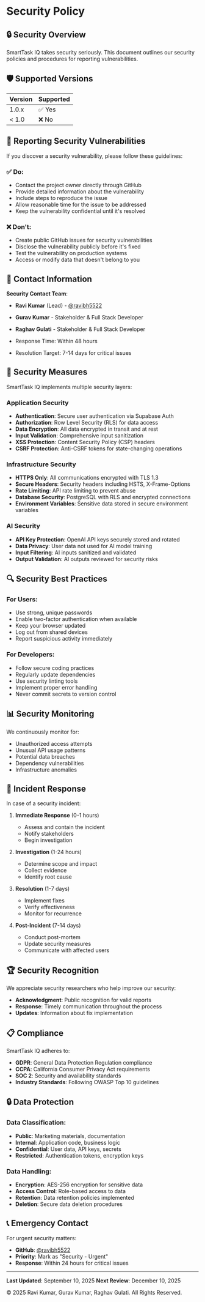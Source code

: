 # Security Policy

## 🔒 Security Overview

SmartTask IQ takes security seriously. This document outlines our security policies and procedures for reporting vulnerabilities.

## 🛡️ Supported Versions

| Version | Supported          |
| ------- | ------------------ |
| 1.0.x   | ✅ Yes             |
| < 1.0   | ❌ No              |

## 🚨 Reporting Security Vulnerabilities

If you discover a security vulnerability, please follow these guidelines:

### ✅ Do:
- Contact the project owner directly through GitHub
- Provide detailed information about the vulnerability
- Include steps to reproduce the issue
- Allow reasonable time for the issue to be addressed
- Keep the vulnerability confidential until it's resolved

### ❌ Don't:
- Create public GitHub issues for security vulnerabilities
- Disclose the vulnerability publicly before it's fixed
- Test the vulnerability on production systems
- Access or modify data that doesn't belong to you

## 📧 Contact Information

**Security Contact Team**:
- **Ravi Kumar** (Lead) - [@ravibh5522](https://github.com/ravibh5522)
- **Gurav Kumar** - Stakeholder & Full Stack Developer
- **Raghav Gulati** - Stakeholder & Full Stack Developer

- Response Time: Within 48 hours
- Resolution Target: 7-14 days for critical issues

## 🔐 Security Measures

SmartTask IQ implements multiple security layers:

### Application Security
- **Authentication**: Secure user authentication via Supabase Auth
- **Authorization**: Row Level Security (RLS) for data access
- **Data Encryption**: All data encrypted in transit and at rest
- **Input Validation**: Comprehensive input sanitization
- **XSS Protection**: Content Security Policy (CSP) headers
- **CSRF Protection**: Anti-CSRF tokens for state-changing operations

### Infrastructure Security
- **HTTPS Only**: All communications encrypted with TLS 1.3
- **Secure Headers**: Security headers including HSTS, X-Frame-Options
- **Rate Limiting**: API rate limiting to prevent abuse
- **Database Security**: PostgreSQL with RLS and encrypted connections
- **Environment Variables**: Sensitive data stored in secure environment variables

### AI Security
- **API Key Protection**: OpenAI API keys securely stored and rotated
- **Data Privacy**: User data not used for AI model training
- **Input Filtering**: AI inputs sanitized and validated
- **Output Validation**: AI outputs reviewed for security risks

## 🔍 Security Best Practices

### For Users:
- Use strong, unique passwords
- Enable two-factor authentication when available
- Keep your browser updated
- Log out from shared devices
- Report suspicious activity immediately

### For Developers:
- Follow secure coding practices
- Regularly update dependencies
- Use security linting tools
- Implement proper error handling
- Never commit secrets to version control

## 📊 Security Monitoring

We continuously monitor for:
- Unauthorized access attempts
- Unusual API usage patterns
- Potential data breaches
- Dependency vulnerabilities
- Infrastructure anomalies

## 🔄 Incident Response

In case of a security incident:

1. **Immediate Response** (0-1 hours)
   - Assess and contain the incident
   - Notify stakeholders
   - Begin investigation

2. **Investigation** (1-24 hours)
   - Determine scope and impact
   - Collect evidence
   - Identify root cause

3. **Resolution** (1-7 days)
   - Implement fixes
   - Verify effectiveness
   - Monitor for recurrence

4. **Post-Incident** (7-14 days)
   - Conduct post-mortem
   - Update security measures
   - Communicate with affected users

## 🏆 Security Recognition

We appreciate security researchers who help improve our security:

- **Acknowledgment**: Public recognition for valid reports
- **Response**: Timely communication throughout the process
- **Updates**: Information about fix implementation

## 📋 Compliance

SmartTask IQ adheres to:
- **GDPR**: General Data Protection Regulation compliance
- **CCPA**: California Consumer Privacy Act requirements
- **SOC 2**: Security and availability standards
- **Industry Standards**: Following OWASP Top 10 guidelines

## 🔒 Data Protection

### Data Classification:
- **Public**: Marketing materials, documentation
- **Internal**: Application code, business logic
- **Confidential**: User data, API keys, secrets
- **Restricted**: Authentication tokens, encryption keys

### Data Handling:
- **Encryption**: AES-256 encryption for sensitive data
- **Access Control**: Role-based access to data
- **Retention**: Data retention policies implemented
- **Deletion**: Secure data deletion procedures

## 📞 Emergency Contact

For urgent security matters:
- **GitHub**: [@ravibh5522](https://github.com/ravibh5522)
- **Priority**: Mark as "Security - Urgent"
- **Response**: Within 24 hours for critical issues

---

**Last Updated**: September 10, 2025
**Next Review**: December 10, 2025

© 2025 Ravi Kumar, Gurav Kumar, Raghav Gulati. All Rights Reserved.
